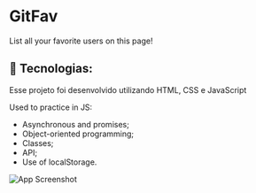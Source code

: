 # GitFav
List all your favorite users on this page!



## 🚀 Tecnologias: 
Esse projeto foi desenvolvido utilizando HTML, CSS e JavaScript

Used to practice in JS:

- Asynchronous and promises;
- Object-oriented programming;
- Classes;
- API;
- Use of localStorage.





![App Screenshot](https://i.imgur.com/WUj1awr.png)
